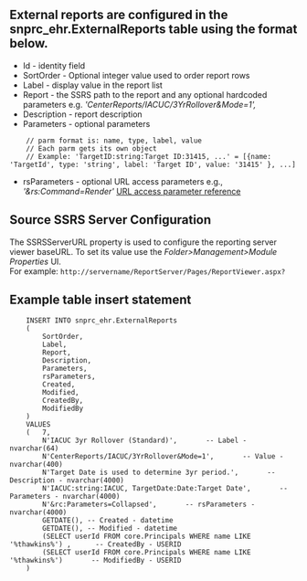 ## External reports are configured in the snprc_ehr.ExternalReports table using the format below.

- Id - identity field
- SortOrder - Optional integer value used to order report rows
- Label - display value in the report list
- Report - the SSRS path to the report and any optional hardcoded parameters e.g. *'CenterReports/IACUC/3YrRollover&Mode=1',*
- Description - report description
- Parameters - optional parameters 
```
    // parm format is: name, type, label, value
    // Each parm gets its own object
    // Example: 'TargetID:string:Target ID:31415, ...' = [{name: 'TargetId', type: 'string', label: 'Target ID', value: '31415' }, ...]
```    
- rsParameters - optional URL access parameters e.g., *'&rs:Command=Render'* 
[URL access parameter reference](https://docs.microsoft.com/en-us/sql/reporting-services/url-access-parameter-reference?view=sql-server-ver15)

## Source SSRS Server Configuration
The SSRSServerURL property is used to configure the reporting server viewer baseURL. To set its value use the *Folder>Management>Module Properties* UI.  
For example: `http://servername/ReportServer/Pages/ReportViewer.aspx?`

## Example table insert statement

```
	INSERT INTO snprc_ehr.ExternalReports
    (
        SortOrder, 
		Label,
        Report,
        Description,
        Parameters,
        rsParameters,
        Created,
        Modified,
        CreatedBy,
        ModifiedBy
    )
    VALUES
    (	7,
        N'IACUC 3yr Rollover (Standard)',       -- Label - nvarchar(64)
        N'CenterReports/IACUC/3YrRollover&Mode=1',       -- Value - nvarchar(400)
        N'Target Date is used to determine 3yr period.',       -- Description - nvarchar(4000)
        N'IACUC:string:IACUC, TargetDate:Date:Target Date',       -- Parameters - nvarchar(4000)
        N'&rc:Parameters=Collapsed',       -- rsParameters - nvarchar(4000)
        GETDATE(), -- Created - datetime
        GETDATE(), -- Modified - datetime
        (SELECT userId FROM core.Principals WHERE name LIKE '%thawkins%') ,      -- CreatedBy - USERID
        (SELECT userId FROM core.Principals WHERE name LIKE '%thawkins%')       -- ModifiedBy - USERID
    )
```